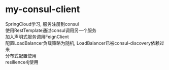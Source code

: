 # my-consul-client  
SpringCloud学习, 服务注册到consul  
使用RestTemplate通过consul调用另一个服务  
加入声明式服务调用FeignClient  
配置LoadBalancer负载策略为随机, LoadBalancer已被consul-discovery依赖过来  
分布式配置使用  
resilience4j使用  
